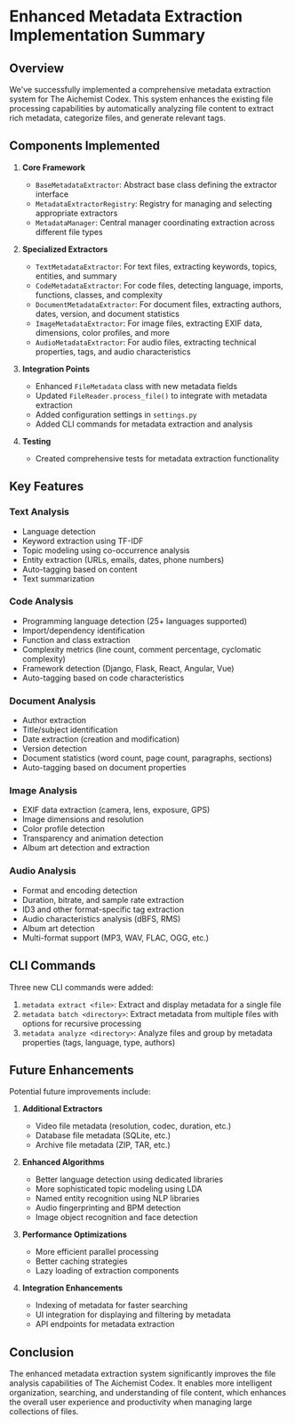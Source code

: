 # Enhanced Metadata Extraction Implementation Summary

## Overview

We've successfully implemented a comprehensive metadata extraction system for
The Aichemist Codex. This system enhances the existing file processing
capabilities by automatically analyzing file content to extract rich metadata,
categorize files, and generate relevant tags.

## Components Implemented

1. **Core Framework**

   - `BaseMetadataExtractor`: Abstract base class defining the extractor
     interface
   - `MetadataExtractorRegistry`: Registry for managing and selecting
     appropriate extractors
   - `MetadataManager`: Central manager coordinating extraction across different
     file types

2. **Specialized Extractors**

   - `TextMetadataExtractor`: For text files, extracting keywords, topics,
     entities, and summary
   - `CodeMetadataExtractor`: For code files, detecting language, imports,
     functions, classes, and complexity
   - `DocumentMetadataExtractor`: For document files, extracting authors, dates,
     version, and document statistics
   - `ImageMetadataExtractor`: For image files, extracting EXIF data,
     dimensions, color profiles, and more
   - `AudioMetadataExtractor`: For audio files, extracting technical properties,
     tags, and audio characteristics

3. **Integration Points**

   - Enhanced `FileMetadata` class with new metadata fields
   - Updated `FileReader.process_file()` to integrate with metadata extraction
   - Added configuration settings in `settings.py`
   - Added CLI commands for metadata extraction and analysis

4. **Testing**
   - Created comprehensive tests for metadata extraction functionality

## Key Features

### Text Analysis

- Language detection
- Keyword extraction using TF-IDF
- Topic modeling using co-occurrence analysis
- Entity extraction (URLs, emails, dates, phone numbers)
- Auto-tagging based on content
- Text summarization

### Code Analysis

- Programming language detection (25+ languages supported)
- Import/dependency identification
- Function and class extraction
- Complexity metrics (line count, comment percentage, cyclomatic complexity)
- Framework detection (Django, Flask, React, Angular, Vue)
- Auto-tagging based on code characteristics

### Document Analysis

- Author extraction
- Title/subject identification
- Date extraction (creation and modification)
- Version detection
- Document statistics (word count, page count, paragraphs, sections)
- Auto-tagging based on document properties

### Image Analysis

- EXIF data extraction (camera, lens, exposure, GPS)
- Image dimensions and resolution
- Color profile detection
- Transparency and animation detection
- Album art detection and extraction

### Audio Analysis

- Format and encoding detection
- Duration, bitrate, and sample rate extraction
- ID3 and other format-specific tag extraction
- Audio characteristics analysis (dBFS, RMS)
- Album art detection
- Multi-format support (MP3, WAV, FLAC, OGG, etc.)

## CLI Commands

Three new CLI commands were added:

1. `metadata extract <file>`: Extract and display metadata for a single file
2. `metadata batch <directory>`: Extract metadata from multiple files with
   options for recursive processing
3. `metadata analyze <directory>`: Analyze files and group by metadata
   properties (tags, language, type, authors)

## Future Enhancements

Potential future improvements include:

1. **Additional Extractors**

   - Video file metadata (resolution, codec, duration, etc.)
   - Database file metadata (SQLite, etc.)
   - Archive file metadata (ZIP, TAR, etc.)

2. **Enhanced Algorithms**

   - Better language detection using dedicated libraries
   - More sophisticated topic modeling using LDA
   - Named entity recognition using NLP libraries
   - Audio fingerprinting and BPM detection
   - Image object recognition and face detection

3. **Performance Optimizations**

   - More efficient parallel processing
   - Better caching strategies
   - Lazy loading of extraction components

4. **Integration Enhancements**
   - Indexing of metadata for faster searching
   - UI integration for displaying and filtering by metadata
   - API endpoints for metadata extraction

## Conclusion

The enhanced metadata extraction system significantly improves the file analysis
capabilities of The Aichemist Codex. It enables more intelligent organization,
searching, and understanding of file content, which enhances the overall user
experience and productivity when managing large collections of files.
